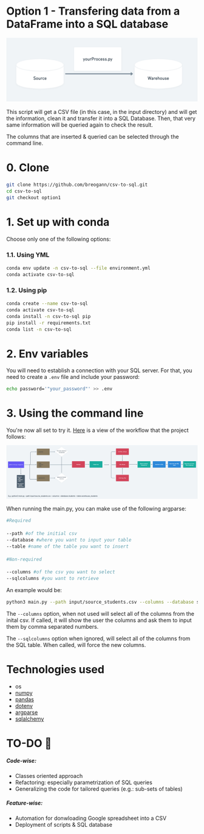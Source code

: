 # Option 1 - Transfering data from a DataFrame into a SQL database

![schema](imgs/readme-option1.png)

This script will get a CSV file (in this case, in the input directory) and will get the information, clean it and transfer it into a SQL Database. Then, that very same information will be queried again to check the result.

The columns that are inserted & queried can be selected through the command line. 

# 0. Clone

```bash
git clone https://github.com/breogann/csv-to-sql.git
cd csv-to-sql
git checkout option1
````
# 1. Set up with conda
Choose only one of the following options:
### 1.1. Using YML
```bash
conda env update -n csv-to-sql --file environment.yml
conda activate csv-to-sql
```
### 1.2. Using pip

```bash
conda create --name csv-to-sql
conda activate csv-to-sql
conda install -n csv-to-sql pip
pip install -r requirements.txt
conda list -n csv-to-sql
```
# 2. Env variables

You will need to establish a connection with your SQL server. For that, you need to create a `.env` file and include your password:

```bash
echo password='"your_password"' >> .env
``` 
# 3. Using the command line

You're now all set to try it. [Here](https://whimsical.com/csv-to-sql-4Cg4d2QF4jhMfiYJ8Do9Cv) is a view of the workflow that the project follows:


![workflow](imgs/whimsical.png)

When running the main.py, you can make use of the following argparse:

```bash
#Required

--path #of the initial csv
--database #where you want to input your table
--table #name of the table you want to insert

#Non-required

--columns #of the csv you want to select
--sqlcolumns #you want to retrieve
```

An example would be:
```bash
python3 main.py --path input/source_students.csv --columns --database students --table warehouse_students
```

The `--columns` option, when not used will select all of the columns from the inital csv. If called, it will show the user the columns and ask them to input them by comma separated numbers.

The `--sqlcolumns` option when ignored, will select all of the columns from the SQL table. When called, will force the new columns.

# Technologies used
- os
- [numpy](https://pypi.org/project/numpy/)
- [pandas](https://pypi.org/project/pandas/)
- [dotenv](https://pypi.org/project/dotenv/)
- [argparse](https://pypi.org/project/argparse/)
- [sqlalchemy](https://pypi.org/project/SQLAlchemy/)


# TO-DO 🔧
##### Code-wise:
- Classes oriented approach
- Refactoring: especially parametrization of SQL queries
- Generalizing the code for tailored queries (e.g.: sub-sets of tables)
##### Feature-wise:
- Automation for donwloading Google spreadsheet into a CSV
- Deployment of scripts & SQL database
